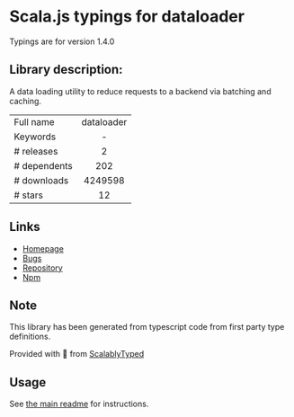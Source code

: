 
# Scala.js typings for dataloader

Typings are for version 1.4.0

## Library description:
A data loading utility to reduce requests to a backend via batching and caching.

|                    |                 |
| ------------------ | :-------------: |
| Full name          | dataloader |
| Keywords           | - |
| # releases         | 2 |
| # dependents       | 202 |
| # downloads        | 4249598 |
| # stars            | 12 |

## Links
- [Homepage](https://github.com/facebook/dataloader)
- [Bugs](https://github.com/facebook/dataloader/issues)
- [Repository](https://github.com/facebook/dataloader)
- [Npm](https://www.npmjs.com/package/dataloader)
    


## Note
This library has been generated from typescript code from first party type definitions.

Provided with :purple_heart: from [ScalablyTyped](https://github.com/oyvindberg/ScalablyTyped)

## Usage
See [the main readme](../../readme.md) for instructions.


